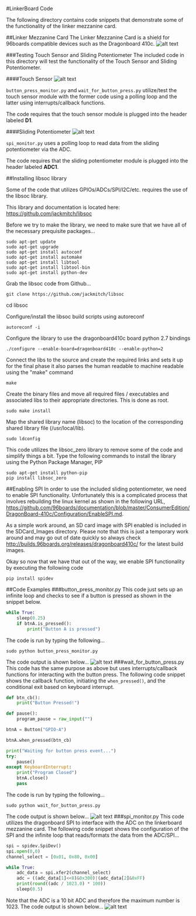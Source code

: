 #LinkerBoard Code

The following directory contains code snippets that demonstrate some of the functionality of the linker mezzanine card.

##Linker Mezzanine Card
The Linker Mezzanine Card is a shield for 96boards compatible devices such as the Dragonboard 410c.
![alt text](https://github.com/mvartani76/iot-detroit-jan2017/blob/master/Images/linker_mezzanine_card_photo1.jpg "Linker Mezzanine Card")

###Testing Touch Sensor and Sliding Potentiometer
The included code in this directory will test the functionality of the Touch Sensor and Sliding Potentiometer.

####Touch Sensor
![alt text](https://github.com/mvartani76/iot-detroit-jan2017/blob/master/Images/linker-touch-sensor.jpg "Linker Touch Sensor")

`button_press_monitor.py` and `wait_for_button_press.py` utilize/test the touch sensor module with the former code using a polling loop and the latter using interrupts/callback functions.

The code requires that the touch sensor module is plugged into the header labeled **D1**.

####Sliding Potentiometer
![alt text](https://github.com/mvartani76/iot-detroit-jan2017/blob/master/Images/linker-sliding-potentiometer.jpg "Linker Sliding Potentiometer")

`spi_monitor.py` uses a polling loop to read data from the sliding potentiometer via the ADC.

The code requires that the sliding potentiometer module is plugged into the header labeled **ADC1**.

##Installing libsoc library

Some of the code that utilizes GPIOs/ADCs/SPI/I2C/etc. requires the use of the libsoc library.

This library and documentation is located here: https://github.com/jackmitch/libsoc

Before we try to make the library, we need to make sure that we have all of the necessary prequisite packages...

```
sudo apt-get update
sudo apt-get upgrade
sudo apt-get install autoconf
sudo apt-get install automake
sudo apt-get install libtool
sudo apt-get install libtool-bin
sudo apt-get install python-dev
```

Grab the libsoc code from Github...
```
git clone https://github.com/jackmitch/libsoc
```
cd libsoc

Configure/install the libsoc build scripts using autoreconf

```
autoreconf -i
```

Configure the library to use the dragonboard410c board python 2.7 bindings
```
./configure --enable-board=dragonboard410c --enable-python=2
```

Connect the libs to the source and create the required links and sets it up for the final phase it also parses the human readable to machine readable using the "make" command

```
make
```

Create the binary files and move all required files / executables and associated libs to their appropriate directories. This is done as root.

```
sudo make install
```

Map the shared library name (libsoc) to the location of the corresponding shared library file (/usr/local/lib).
```
sudo ldconfig
```

This code utilizes the libsoc_zero library to remove some of the code and simplify things a bit. Type the following commands to install the library using the Python Package Manager, PIP
```
sudo apt-get install python-pip
pip install libsoc_zero
```
##Enabling SPI
In order to use the included sliding potentiometer, we need to enable SPI functionality. Unfortunately this is a complicated process that involves rebuilding the linux kernel as shown in the following URL, https://github.com/96boards/documentation/blob/master/ConsumerEdition/DragonBoard-410c/Configuration/EnableSPI.md.

As a simple work around, an SD card image with SPI enabled is included in the SDCard_Images directory. Please note that this is just a temporary work around and may go out of date quickly so always check http://builds.96boards.org/releases/dragonboard410c/ for the latest build images.

Okay so now that we have that out of the way, we enable SPI functionality by executing the following code
```
pip install spidev
```
##Code Examples
###button_press_monitor.py
This code just sets up an infinite loop and checks to see if a button is pressed as shown in the snippet below.
```python
while True:
	sleep(0.25)
	if btnA.is_pressed():
		print("Button A is pressed")
```
The code is run by typing the following...
```
sudo python button_press_monitor.py
```
The code output is shown below...
![alt text](https://github.com/mvartani76/iot-detroit-jan2017/blob/master/Images/linkerboard_button_press_monitor.png "button_press_monitor.py results")
###wait_for_button_press.py
This code has the same purpose as above but uses interrupts/callback functions for interacting with the button press. The following code snippet shows the callback function, initiating the ```when_pressed()```, and the conditional exit based on keyboard interrupt.
```python
def btn_cb():
	print("Button Pressed!")

def pause():
	program_pause = raw_input("")

btnA = Button("GPIO-A")

btnA.when_pressed(btn_cb)

print("Waiting for button press event...")
try:
	pause()
except KeyboardInterrupt:
	print("Program Closed")
	btnA.close()
	pass
```
The code is run by typing the following...
```
sudo python wait_for_button_press.py
```
The code output is shown below...
![alt text](https://github.com/mvartani76/iot-detroit-jan2017/blob/master/Images/linkerboard_waitforbuttonpress.png "wait_for_button_press.py results")
###spi_monitor.py
This code utilizes the dragonboard SPI to interface with the ADC on the linkerboard mezzanine card. The following code snippet shows the configuration of the SPI and the infinite loop that reads/formats the data from the ADC/SPI...
```python
spi = spidev.SpiDev()
spi.open(0,0)
channel_select = [0x01, 0x80, 0x00]

while True:
	adc_data = spi.xfer2(channel_select)
	adc = ((adc_data[1]<<8)&0x300)|(adc_data[2]&0xFF)
	print(round((adc / 1023.0) * 100))
	sleep(0.5)
```
Note that the ADC is a 10 bit ADC and therefore the maximum number is 1023.
The code output is shown below...
![alt text](https://github.com/mvartani76/iot-detroit-jan2017/blob/master/Images/linkerboard_spimonitor.png "spi_monitor.py results")
